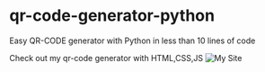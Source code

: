 # qr-code-generator-python
Easy QR-CODE generator with Python in less than 10 lines of code 

Check out my qr-code generator with HTML,CSS,JS
![My Site](https://qr-code-generator.github.io/)
